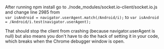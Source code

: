 After running npm install go to ./node_modules/socket.io-client/socket.io.js and change line 2985 from  
`var isAndroid = navigator.userAgent.match(/Android/i);` to `var isAndroid = /Android/i.test(navigator.userAgent);`

That should stop the client from crashing (because navigator.userAgent is null) but also means you don't have to do the hack of setting it in your code, which breaks when the Chrome debugger window is open.